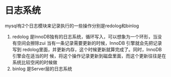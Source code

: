 # 日志系统

mysql有2个日志模块来记录执行的一些操作分别是redolog和binlog

1. redolog
  是InnoDB独有的日志系统，循环写入，可以想象为一个环形，当没有空间会擦除zui
  当有一条记录需要更新的时候，InnoDB 引擎就会先把记录写到 redolog里面，并更新内存，这个时候更新就算完成了。同时，InnoDB 引擎会在适当的时 候，将这个操作记录更新到磁盘里面，而这个更新往往是在系统比较空闲的时候做
2. binlog
  是Server层的日志系统
